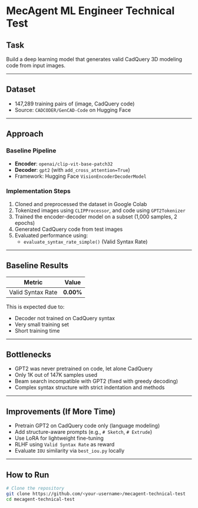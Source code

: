 # MecAgent ML Engineer Technical Test

## Task
Build a deep learning model that generates valid CadQuery 3D modeling code from input images.

---

## Dataset
- 147,289 training pairs of (image, CadQuery code)
- Source: `CADCODER/GenCAD-Code` on Hugging Face

---

## Approach

### Baseline Pipeline
- **Encoder**: `openai/clip-vit-base-patch32`
- **Decoder**: `gpt2` (with `add_cross_attention=True`)
- Framework: Hugging Face `VisionEncoderDecoderModel`

### Implementation Steps
1. Cloned and preprocessed the dataset in Google Colab
2. Tokenized images using `CLIPProcessor`, and code using `GPT2Tokenizer`
3. Trained the encoder-decoder model on a subset (1,000 samples, 2 epochs)
4. Generated CadQuery code from test images
5. Evaluated performance using:
   - `evaluate_syntax_rate_simple()` (Valid Syntax Rate)

---

## Baseline Results

| Metric              | Value  |
|---------------------|--------|
| Valid Syntax Rate   | **0.00%** |

This is expected due to:
- Decoder not trained on CadQuery syntax
- Very small training set
- Short training time

---

## Bottlenecks
- GPT2 was never pretrained on code, let alone CadQuery
- Only 1K out of 147K samples used
- Beam search incompatible with GPT2 (fixed with greedy decoding)
- Complex syntax structure with strict indentation and methods

---

## Improvements (If More Time)
-  Pretrain GPT2 on CadQuery code only (language modeling)
-  Add structure-aware prompts (e.g., `# Sketch`, `# Extrude`)
-  Use LoRA for lightweight fine-tuning
-  RLHF using `Valid Syntax Rate` as reward
-  Evaluate `IOU` similarity via `best_iou.py` locally

---

## How to Run

```bash
# Clone the repository
git clone https://github.com/<your-username>/mecagent-technical-test
cd mecagent-technical-test

